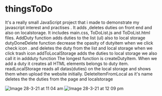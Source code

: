# thingsToDo
It's a really small JavaScript project that i made to demonstrate my javascript interest and practises . It adds ,deletes duties on front end and also on  localstorage. It includes main.css, ToDoList.js and ToDoList.html files.
AddDuty function adds duties to the list (ul) also to local storage
dutyDoneDelete function decrease the opasity of dutyitem when we click check icon . and deletes the duty from the list and local storage when we click trash  icon
addToLocalStorage adds the duties to local storage we also call it in addduty function 
The longest function is createDutyItem. When we add a duty it creates all HTML elements belongs to duty item.
readLocalStorage reads all datas(duties) on the local storage and shows them when upload the website initially.
DeleteItemFromLocal as it's name deletes the the duties from the page and localstorage

![Image 28-3-21 at 11 04 am](https://user-images.githubusercontent.com/81462596/112739565-f7463b80-8fc0-11eb-8074-1d356c7e35f5.jpeg)
![Image 28-3-21 at 12 09 pm](https://user-images.githubusercontent.com/81462596/112739570-04fbc100-8fc1-11eb-8a29-c1543d60dd12.jpeg)
